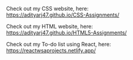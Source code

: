 Check out my CSS website, here:  
 https://adityarj47.github.io/CSS-Assignments/

Check out my HTML website, here:  
https://adityarj47.github.io/HTML5-Assignments/

Check out my To-do list using React, here:  
https://reactwsaprojects.netlify.app/
